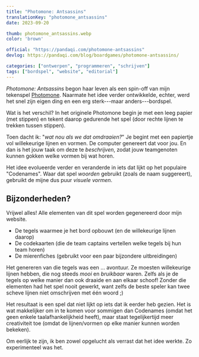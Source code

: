 ```yaml
---
title: "Photomone: Antsassins"
translationKey: "photomone_antsassins"
date: 2023-09-20

thumb: photomone_antsassins.webp
color: 'brown'

official: "https://pandaqi.com/photomone-antsassins"
devlog: https://pandaqi.com/blog/boardgames/photomone-antsassins/

categories: ["ontwerpen", "programmeren", "schrijven"]
tags: ["bordspel", "website", "editorial"]
---
```


_Photomone: Antsassins_ begon haar leven als een spin-off van mijn tekenspel [Photomone](/nl/ontwerpen/bordspel/photomone). Naarmate het idee verder ontwikkelde, echter, werd het snel zijn eigen ding en een erg sterk---maar anders---bordspel.

Wat is het verschil? In het originele Photomone begin je met een leeg papier (met stippen) en tekent daarop gedurende het spel (door rechte lijnen te trekken tussen stippen).

Toen dacht ik: "_wat nou als we dat omdraaien?_" Je begint met een papiertje vol willekeurige lijnen en vormen. De computer genereert dat voor jou. En dan is het jouw taak om deze te _beschrijven_, zodat jouw teamgenoten kunnen gokken welke vormen bij wat horen.

Het idee evolueerde verder en veranderde in iets dat lijkt op het populaire "Codenames". Waar dat spel _woorden_ gebruikt (zoals de naam suggereert), gebruikt de mijne dus puur _visuele vormen_.

## Bijzonderheden?

Vrijwel alles! Alle elementen van dit spel worden gegenereerd door mijn website.

* De tegels waarmee je het bord opbouwt (en de willekeurige lijnen daarop)
* De codekaarten (die de team captains vertellen welke tegels bij hun team horen)
* De mierenfiches (gebruikt voor een paar bijzondere uitbreidingen)

Het genereren van die tegels was een ... avontuur. Ze moesten willekeurige lijnen hebben, die nog steeds _mooi_ en _bruikbaar_ waren. Zelfs als je de tegels op welke manier dan ook draaide en aan elkaar schoof! Zonder die elementen had het spel nooit gewerkt, want zelfs de beste speler kan twee scheve lijnen niet omschrijven met één woord ;)

Het resultaat is een spel dat niet lijkt op iets dat ik eerder heb gezien. Het is wat makkelijker om in te komen voor sommigen dan Codenames (omdat het geen enkele taalafhankelijkheid heeft), maar staat tegelijkertijd meer creativiteit toe (omdat de lijnen/vormen op elke manier kunnen worden bekeken).

Om eerlijk te zijn, ik ben zowel opgelucht als verrast dat het idee werkte. Zo experimenteel was het.